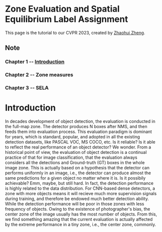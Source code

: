 # Zone Evaluation and Spatial Equilibrium Label Assignment

This page is the tutorial to our CVPR 2023, created by [Zhaohui Zheng](https://github.com/Zzh-tju).

## Note
### Chapter 1 -- [Introduction](https://github.com/Zzh-tju/SELA/blob/main/how-to-use.md#introduction)
### Chapter 2 -- Zone measures
### Chapter 3 -- SELA

# Introduction

In decades development of object detection, the evaluation is conducted in the full-map zone.
The detector produces N boxes after NMS, and then feeds them into evaluation process. 
This evaluation paradigm is dominant for years, which is standard, popular, and adopted in all the existing detection datasets, like PASCAL VOC, MS COCO, etc.
Is it reliable? Is it able to reflect the real performance of an object detector? We wonder.
From a historical point of view, the evaluation of object detection is a continual practice of that for image classification, that the evaluation always considers all the detections and Ground-truth (GT) boxes in the whole image zone.
This is actually based on a hypothesis that the detector can performs uniformly in an image, i.e., the detector can produce almost the same predictions for a given object no matter where it is.
Is it possibily achievable? Emm, maybe, but still hard.
In fact, the detection performance is highly related to the data distribution.
For CNN-based dense detectors, a zone with more objects means it will recieve much more supervision signals during training, and therefore be endowed much better detection ability.
While the detection performance will be poor in those zones with less frequency of objects.
Owing to the existence of photographer's bias, the center zone of the image usually has the most number of objects.
From this, we find something amazing that the current evaluation is actually affected by the extreme performance in a tiny zone, i.e., the center zone, commonly.
